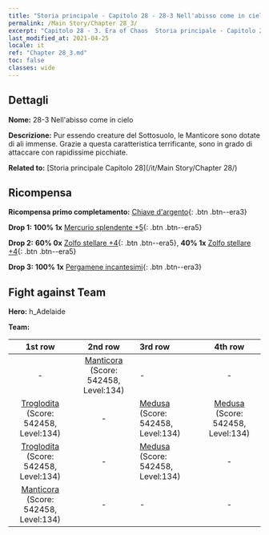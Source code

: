 ```yaml
---
title: "Storia principale - Capitolo 28 - 28-3 Nell'abisso come in cielo"
permalink: /Main Story/Chapter 28_3/
excerpt: "Capitolo 28 - 3. Era of Chaos  Storia principale - Capitolo 28_3. 28-3 Nell'abisso come in cielo"
last_modified_at: 2021-04-25
locale: it
ref: "Chapter 28_3.md"
toc: false
classes: wide
---
```


## Dettagli

 **Nome:** 28-3 Nell'abisso come in cielo

 **Descrizione:** Pur essendo creature del Sottosuolo, le Manticore sono dotate di ali immense. Grazie a questa caratteristica terrificante, sono in grado di attaccare con rapidissime picchiate.

 **Related to:** [Storia principale Capitolo 28](/it/Main Story/Chapter 28/)

## Ricompensa

 **Ricompensa primo completamento:** [Chiave d'argento](/ItemsIT/con_693/){: .btn .btn--era3}

 **Drop 1:** **100% 1x** [Mercurio splendente +5](/ItemsIT/mat_98/){: .btn .btn--era5}

 **Drop 2:** **60% 0x** [Zolfo stellare +4](/ItemsIT/mat_92/){: .btn .btn--era5}, **40% 1x** [Zolfo stellare +4](/ItemsIT/mat_92/){: .btn .btn--era5}

 **Drop 3:** **100% 1x** [Pergamene incantesimi](/ItemsIT/con_694/){: .btn .btn--era3}


## Fight against Team
 **Hero:** h_Adelaide

 **Team:**


  | 1st row | 2nd row | 3rd row | 4th row |
  |:----:|:----:|:----|:----:|
  | - | [Manticora](/it/units/Manticore/) (Score: 542458, Level:134)  | - | - |
  | [Troglodita](/it/units/Troglodyte/) (Score: 542458, Level:134)  | - | [Medusa](/it/units/Medusa/) (Score: 542458, Level:134)  | [Medusa](/it/units/Medusa/) (Score: 542458, Level:134)  |
  | [Troglodita](/it/units/Troglodyte/) (Score: 542458, Level:134)  | - | [Medusa](/it/units/Medusa/) (Score: 542458, Level:134)  | - |
  | [Manticora](/it/units/Manticore/) (Score: 542458, Level:134)  | - | - | - |


